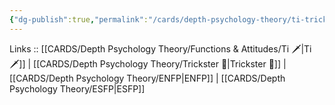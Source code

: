 ```yaml
---
{"dg-publish":true,"permalink":"/cards/depth-psychology-theory/ti-trickster/","noteIcon":"","created":"2023-01-05T12:06:38.547+01:00","updated":"2023-03-09T09:59:00.061+01:00"}
---
```


Links :: [[CARDS/Depth Psychology Theory/Functions & Attitudes/Ti 🗡️\|Ti 🗡️]] | [[CARDS/Depth Psychology Theory/Trickster 🤡\|Trickster 🤡]] | [[CARDS/Depth Psychology Theory/ENFP\|ENFP]] | [[CARDS/Depth Psychology Theory/ESFP\|ESFP]]